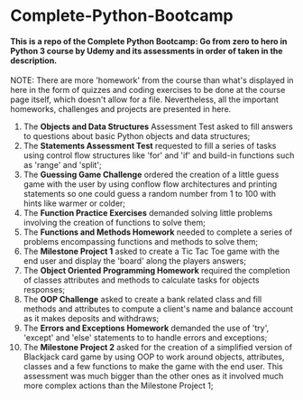 # Complete-Python-Bootcamp
#### This is a repo of the Complete Python Bootcamp: Go from zero to hero in Python 3 course by Udemy and its assessments in order of taken in the description.

NOTE: There are more 'homework' from the course than what's displayed in here in the form of quizzes and coding exercises to be done at the course page itself, which doesn't allow for a file. Nevertheless, all the important homeworks, challenges and projects are presented in here.

1. The __Objects and Data Structures__ Assessment Test asked to fill answers to questions about basic Python objects and data structures;
2. The __Statements Assessment Test__ requested to fill a series of tasks using control flow structures like 'for' and 'if' and build-in functions such as 'range' and 'split';
3. The __Guessing Game Challenge__ ordered the creation of a little guess game with the user by using conflow flow architectures and printing statements so one could guess a random number from 1 to 100 with hints like warmer or colder;
4. The __Function Practice Exercises__ demanded solving little problems involving the creation of functions to solve them;
5. The __Functions and Methods Homework__ needed to complete a series of problems encompassing functions and methods to solve them;
6. The __Milestone Project 1__ asked to create a Tic Tac Toe game with the end user and display the 'board' along the players answers;
7. The __Object Oriented Programming Homework__ required the completion of classes attributes and methods to calculate tasks for objects responses;
8. The __OOP Challenge__ asked to create a bank related class and fill methods and attributes to compute a client's name and balance account as it makes deposits and withdraws; 
9. The __Errors and Exceptions Homework__ demanded the use of 'try', 'except' and 'else' statements to to handle errors and exceptions;
10. The __Milestone Project 2__ asked for the creation of a simplified version of Blackjack card game by using OOP to work around objects, attributes, classes and a few functions to make the game with the end user. This assessment was much bigger than the other ones as it involved much more complex actions than the Milestone Project 1;
